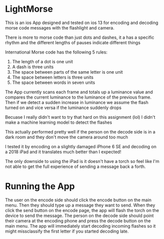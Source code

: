 # LightMorse

This is an ios App designed and tested on ios 13 for encoding and decoding morse code messages with the flashlight and camera.

There is more to morse code than just dots and dashes, it a has a specific rhythm and the different lengths of pauses indicate different things

International Morse code has the following 5 rules:

1.  The length of a dot is one unit
2.  A dash is three units
3.  The space between parts of the same letter is one unit
4.  The space between letters is three units
5.  The space between words in seven units

The App currently scans each frame and totals up a luminance value and compares the current luminance to the luminance of the previous frame.
Then if we detect a sudden increase in luminance we assume the flash turned on and vice versa if the luminance suddenly drops

Becuase I really didn't want to try that hard on this assignment (lol) I didn't make a machine learning model to detect the flashes

This actually performed pretty well if the person on the decode side is in a dark room and they don't move the camera around too much

I tested it by encoding on a slightly damaged iPhone 6 SE and decoding on a 2018 iPad and it translates much better than I expected!

The only downside to using the iPad is it doesn't have a torch so feel like I'm not able to get the full experience of sending a message back a forth.

# Running the App

The user on the encode side should click the encode button on the main menu. Then they should type up a message they want to send.
When they click the send button on the encode page, the app will flash the torch on the device to send the message.
The person on the decode side should point their camera at the encoding phone and press the decode button on the main menu.
The app will immediately start decoding incoming flashes so it might missclassify the first letter if you started decoding late. 
